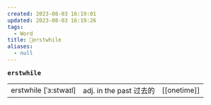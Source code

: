 ```yaml
---
created: 2023-08-03 16:19:01
updated: 2023-08-03 16:19:26
tags:
  - Word
title: 📖erstwhile
aliases:
  - null
---
```


<pre><strong>erstwhile</strong></pre>
|   |   |   |
|---|---|---|
|erstwhile [ˈɜ:stwaɪl]|adj. in the past 过去的|[[onetime]]|